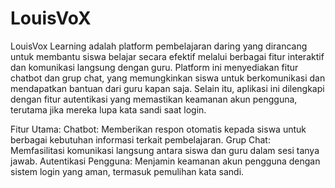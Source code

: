 # LouisVoX
LouisVox Learning adalah platform pembelajaran daring yang dirancang untuk membantu siswa belajar secara efektif melalui berbagai fitur interaktif dan komunikasi langsung dengan guru. Platform ini menyediakan fitur chatbot dan grup chat, yang memungkinkan siswa untuk berkomunikasi dan mendapatkan bantuan dari guru kapan saja. Selain itu, aplikasi ini dilengkapi dengan fitur autentikasi yang memastikan keamanan akun pengguna, terutama jika mereka lupa kata sandi saat login.

Fitur Utama:
Chatbot: Memberikan respon otomatis kepada siswa untuk berbagai kebutuhan informasi terkait pembelajaran.
Grup Chat: Memfasilitasi komunikasi langsung antara siswa dan guru dalam sesi tanya jawab.
Autentikasi Pengguna: Menjamin keamanan akun pengguna dengan sistem login yang aman, termasuk pemulihan kata sandi.

